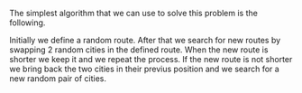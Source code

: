 The simplest algorithm that we can use to solve this problem is the following.

Initially we define a random route. After that we search for new routes by swapping 2 random cities in the defined route. When the new route is shorter we keep it and we repeat the process. If the new route is not shorter we bring back the two cities in their previus position and we search for a new random pair of cities.
